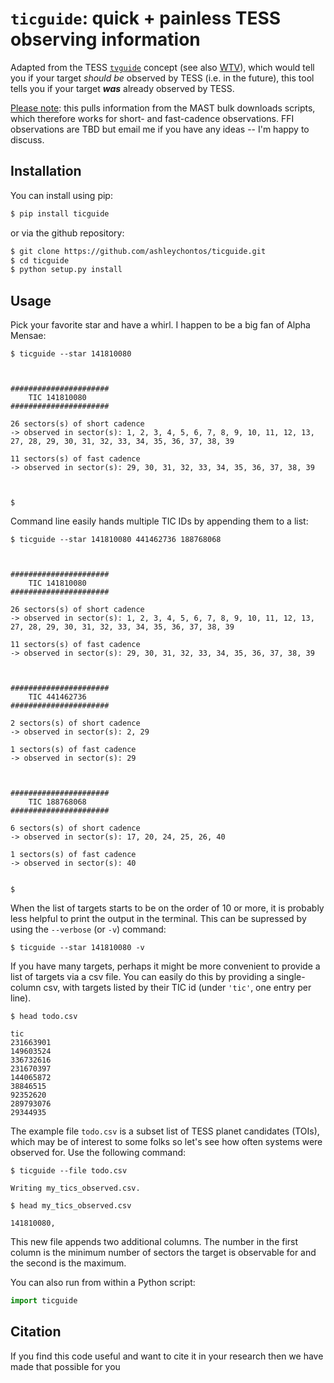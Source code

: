 # ``ticguide``: **quick + painless TESS observing information**

Adapted from the TESS [``tvguide``](https://github.com/tessgi/tvguide) concept (see also [WTV](https://heasarc.gsfc.nasa.gov/cgi-bin/tess/webtess/wtv.py)), which would tell you if your target *should be* observed by TESS (i.e. in the future), this tool tells you if your target ***was*** already observed by TESS. 

<ins>Please note</ins>: this pulls information from the MAST bulk downloads scripts, which therefore works for short- and fast-cadence observations. FFI observations are TBD but email me if you have any ideas -- I'm happy to discuss.

## Installation
You can install using pip:

``` bash
$ pip install ticguide
```

or via the github repository:

``` bash
$ git clone https://github.com/ashleychontos/ticguide.git
$ cd ticguide
$ python setup.py install
```

## Usage

Pick your favorite star and have a whirl. I happen to be a big fan of Alpha Mensae:
```
$ ticguide --star 141810080



######################
    TIC 141810080     
######################

26 sectors(s) of short cadence
-> observed in sector(s): 1, 2, 3, 4, 5, 6, 7, 8, 9, 10, 11, 12, 13, 27, 28, 29, 30, 31, 32, 33, 34, 35, 36, 37, 38, 39

11 sectors(s) of fast cadence
-> observed in sector(s): 29, 30, 31, 32, 33, 34, 35, 36, 37, 38, 39



$
```

Command line easily hands multiple TIC IDs by appending them to a list:
```
$ ticguide --star 141810080 441462736 188768068



######################
    TIC 141810080     
######################

26 sectors(s) of short cadence
-> observed in sector(s): 1, 2, 3, 4, 5, 6, 7, 8, 9, 10, 11, 12, 13, 27, 28, 29, 30, 31, 32, 33, 34, 35, 36, 37, 38, 39

11 sectors(s) of fast cadence
-> observed in sector(s): 29, 30, 31, 32, 33, 34, 35, 36, 37, 38, 39



######################
    TIC 441462736     
######################

2 sectors(s) of short cadence
-> observed in sector(s): 2, 29

1 sectors(s) of fast cadence
-> observed in sector(s): 29



######################
    TIC 188768068     
######################

6 sectors(s) of short cadence
-> observed in sector(s): 17, 20, 24, 25, 26, 40

1 sectors(s) of fast cadence
-> observed in sector(s): 40


$
```

When the list of targets starts to be on the order of 10 or more, it is probably less helpful
to print the output in the terminal. This can be supressed by using the `--verbose` (or `-v`) 
command:

```
$ ticguide --star 141810080 -v

```


If you have many targets, perhaps it might be more convenient to provide 
a list of targets via a csv file. You can easily do this by providing a single-column csv, with targets
listed by their TIC id (under `'tic'`, one entry per line).
```
$ head todo.csv

tic
231663901
149603524
336732616
231670397
144065872
38846515
92352620
289793076
29344935
```

The example file `todo.csv` is a subset list of TESS planet candidates (TOIs), which may be of interest
to some folks so let's see how often systems were observed for. Use the following command:
```
$ ticguide --file todo.csv

Writing my_tics_observed.csv.

$ head my_tics_observed.csv

141810080, 

```
This new file appends two additional columns. The number in the first column is the minimum number of sectors the target is observable for and the second is the maximum.

You can also run from within a Python script:
```python
import ticguide


```

## Citation
If you find this code useful and want to cite it in your research then we have made that possible for you
```

